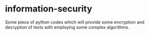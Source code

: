 # information-security
Some piece of python codes which will provide some encryption and decryption of texts with employing some complex algorithms.
